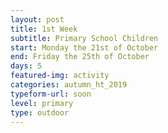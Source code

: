```yaml
---
layout: post
title: 1st Week
subtitle: Primary School Children
start: Monday the 21st of October
end: Friday the 25th of October
days: 5
featured-img: activity
categories: autumn_ht_2019
typeform-url: soon
level: primary
type: outdoor
---
```

